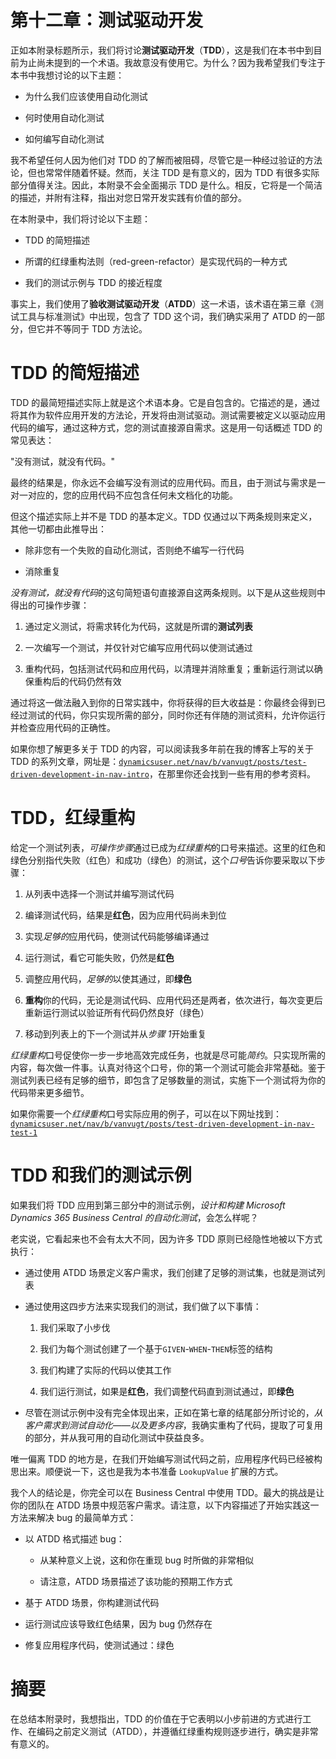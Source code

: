 # 第十二章：测试驱动开发

正如本附录标题所示，我们将讨论**测试驱动开发**（**TDD**），这是我们在本书中到目前为止尚未提到的一个术语。我故意没有使用它。为什么？因为我希望我们专注于本书中我想讨论的以下主题：

+   为什么我们应该使用自动化测试

+   何时使用自动化测试

+   如何编写自动化测试

我不希望任何人因为他们对 TDD 的了解而被阻碍，尽管它是一种经过验证的方法论，但也常常伴随着怀疑。然而，关注 TDD 是有意义的，因为 TDD 有很多实际部分值得关注。因此，本附录不会全面揭示 TDD 是什么。相反，它将是一个简洁的描述，并附有注释，指出对您日常开发实践有价值的部分。

在本附录中，我们将讨论以下主题：

+   TDD 的简短描述

+   所谓的红绿重构法则（red-green-refactor）是实现代码的一种方式

+   我们的测试示例与 TDD 的接近程度

事实上，我们使用了**验收测试驱动开发**（**ATDD**）这一术语，该术语在第三章《测试工具与标准测试》中出现，包含了 TDD 这个词，我们确实采用了 ATDD 的一部分，但它并不等同于 TDD 方法论。

# TDD 的简短描述

TDD 的最简短描述实际上就是这个术语本身。它是自包含的。它描述的是，通过将其作为软件应用开发的方法论，开发将由测试驱动。测试需要被定义以驱动应用代码的编写，通过这种方式，您的测试直接源自需求。这是用一句话概述 TDD 的常见表达：

"没有测试，就没有代码。"

最终的结果是，你永远不会编写没有测试的应用代码。而且，由于测试与需求是一对一对应的，您的应用代码不应包含任何未文档化的功能。

但这个描述实际上并不是 TDD 的基本定义。TDD 仅通过以下两条规则来定义，其他一切都由此推导出：

+   除非您有一个失败的自动化测试，否则绝不编写一行代码

+   消除重复

*没有测试，就没有代码*的这句简短语句直接源自这两条规则。以下是从这些规则中得出的可操作步骤：

1.  通过定义测试，将需求转化为代码，这就是所谓的**测试列表**

1.  一次编写一个测试，并仅针对它编写应用代码以使测试通过

1.  重构代码，包括测试代码和应用代码，以清理并消除重复；重新运行测试以确保重构后的代码仍然有效

通过将这一做法融入到你的日常实践中，你将获得的巨大收益是：你最终会得到已经过测试的代码，你只实现所需的部分，同时你还有伴随的测试资料，允许你运行并检查应用代码的正确性。

如果你想了解更多关于 TDD 的内容，可以阅读我多年前在我的博客上写的关于 TDD 的系列文章，网址是：[`dynamicsuser.net/nav/b/vanvugt/posts/test-driven-development-in-nav-intro`](https://dynamicsuser.net/nav/b/vanvugt/posts/test-driven-development-in-nav-intro)，在那里你还会找到一些有用的参考资料。

# TDD，红绿重构

给定一个测试列表，*可操作步骤*通过已成为*红绿重构*的口号来描述。这里的红色和绿色分别指代失败（红色）和成功（绿色）的测试，这个*口号*告诉你要采取以下步骤：

1.  从列表中选择一个测试并编写测试代码

1.  编译测试代码，结果是**红色**，因为应用代码尚未到位

1.  实现*足够的*应用代码，使测试代码能够编译通过

1.  运行测试，看它可能失败，仍然是**红色**

1.  调整应用代码，*足够的*以使其通过，即**绿色**

1.  **重构**你的代码，无论是测试代码、应用代码还是两者，依次进行，每次变更后重新运行测试以验证所有代码仍然良好（绿色）

1.  移动到列表上的下一个测试并从*步骤 1*开始重复

*红绿重构*口号促使你一步一步地高效完成任务，也就是尽可能*简约*。只实现所需的内容，每次做一件事。认真对待这个口号，你的第一个测试可能会非常基础。鉴于测试列表已经有足够的细节，即包含了足够数量的测试，实施下一个测试将为你的代码带来更多细节。

如果你需要一个*红绿重构*口号实际应用的例子，可以在以下网址找到：[`dynamicsuser.net/nav/b/vanvugt/posts/test-driven-development-in-nav-test-1`](https://dynamicsuser.net/nav/b/vanvugt/posts/test-driven-development-in-nav-test-1)

# TDD 和我们的测试示例

如果我们将 TDD 应用到第三部分中的测试示例，*设计和构建 Microsoft Dynamics 365 Business Central 的自动化测试*，会怎么样呢？

老实说，它看起来也不会有太大不同，因为许多 TDD 原则已经隐性地被以下方式执行：

+   通过使用 ATDD 场景定义客户需求，我们创建了足够的测试集，也就是测试列表

+   通过使用这四步方法来实现我们的测试，我们做了以下事情：

    1.  我们采取了小步伐

    1.  我们为每个测试创建了一个基于`GIVEN`-`WHEN`-`THEN`标签的结构

    1.  我们构建了实际的代码以使其工作

    1.  我们运行测试，如果是**红色**，我们调整代码直到测试通过，即**绿色**

+   尽管在测试示例中没有完全体现出来，正如在第七章的结尾部分所讨论的，*从客户需求到测试自动化——以及更多内容*，我确实重构了代码，提取了可复用的部分，并从我可用的自动化测试中获益良多。

唯一偏离 TDD 的地方是，在我们开始编写测试代码之前，应用程序代码已经被构思出来。顺便说一下，这也是我为本书准备 `LookupValue` 扩展的方式。

我个人的结论是，你完全可以在 Business Central 中使用 TDD。最大的挑战是让你的团队在 ATDD 场景中规范客户需求。请注意，以下内容描述了开始实践这一方法来解决 bug 的最简单方式：

+   以 ATDD 格式描述 bug：

    +   从某种意义上说，这和你在重现 bug 时所做的非常相似

    +   请注意，ATDD 场景描述了该功能的预期工作方式

+   基于 ATDD 场景，你构建测试代码

+   运行测试应该导致红色结果，因为 bug 仍然存在

+   修复应用程序代码，使测试通过：绿色

# 摘要

在总结本附录时，我想指出，TDD 的价值在于它表明以小步前进的方式进行工作、在编码之前定义测试（ATDD），并遵循红绿重构规则逐步进行，确实是非常有意义的。

